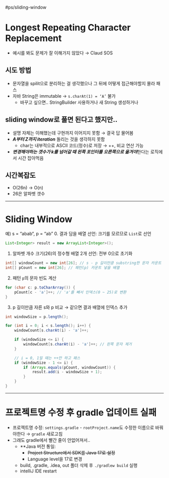 #ps/sliding-window 
# Longest Repeating Character Replacement
- 예시를 봐도 문제가 잘 이해가지 않았다 → Claud SOS
## 시도 방법
- 문자열을 spilit으로 분리하는 걸 생각했으나 그 뒤에 어떻게 접근해야할지 몰라 패스
- 자바 String은 immutable → `s.charAt(1) = ‘A’` 불가
	- 바꾸고 싶으면.. StringBuilder 사용하거나 새 String 생성하거나 

## sliding window로 풀면 된다고 했지만..
- 설명 자체는 이해했는데 구현까지 이어지지 못함 → 결국 답 물어봄
- ***A부터 Z까지 iteration*** 돌리는 것을 생각하지 못함
	- char는 내부적으로 ASCII 코드(정수)로 저장 → ++, 비교 연산 가능
- ***변경해야하는 갯수가 k를 넘어갈 때 왼쪽 포인터를 오른쪽으로 옮겨야***한다는 로직에서 시간 잡아먹음

## 시간복잡도
- O(26n) → O(n)
- 26은 알파벳 갯수

---
# Sliding Window

예) s = “abab“, p = “ab”
0. 결과 담을 배열 선언: 크기를 모르므로 `List`로 선언
```java
List<Integer> result = new ArrayList<Integer>();
```

1. 알파벳 개수 크기(26)의 정수형 배열 2개 선언: 전부 0으로 초기화
```java
int[] windowCount = new int[26]; // s - p 길이만큼 substring한 문자 카운트 넣을 배열
int[] pCount = new int[26]; // 패턴(p) 카운트 넣을 배열
```

2. 패턴 `p`의 문자 빈도 계산
```java
for (char c: p.toCharArray()) {
	pCount[c - 'a']++; // 'a'를 빼서 인덱스(0 ~ 25)로 변환
}
```

3. p 길이만큼 자른 s와 p 비교 → 같으면 결과 배열에 인덱스 추가
```java
int windowSize = p.length();

for (int i = 0; i < s.length(); i++) {
	windowCount[s.charAt(i) - 'a']++;

	if (windowSize <= i) {
		windowCount[s.charAt(i) - 'a']++; // 왼쪽 문자 제거	
	}

	// i = 0, 1일 때는 ++만 하고 패스
	if (windowSize - 1 <= i) {
		if (Arrays.equals(pCount, windowCount)) {
			result.add(i - windowSize + 1);
		}
	}
}

```

---

# 프로젝트명 수정 후 gradle 업데이트 실패
- 프로젝트명 수정: `settings.gradle` - `rootProject.name`도 수정한 이름으로 바꿔야한다 → `gradle` 새로고침 
- 그래도 gradle에서 빨간 줄이 안없어져서..
	- **Java 버전 통일:
		- ~~Project Structure에서 SDK를 Java 17로 설정~~
		- Language level을 17로 변경
	- build, .gradle, .idea, out 폴더 삭제 후 `./gradlew build` 실행
	- intelliJ IDE restart